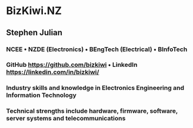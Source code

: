 # BizKiwi.NZ
 
## Stephen Julian ##
### NCEE  •  NZDE (Electronics)  •  BEngTech (Electrical)  •  BInfoTech ###
### GitHub https://github.com/bizkiwi  •  LinkedIn https://linkedin.com/in/bizkiwi/ ###
### Industry skills and knowledge in Electronics Engineering and Information Technology ###
### Technical strengths include hardware, firmware, software, server systems and telecommunications ###
